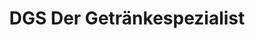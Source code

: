 ---
title: "DGS Der Getränkespezialist"
url: /koblenz/dgs-der-getraenkespezialist/
shop: Getränke
---